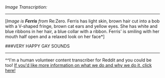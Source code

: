 *Image Transcription:*

---

[*Image is* ***Ferris*** *from* Re:Zero. Ferris has light skin, brown hair cut into a bob with a V-shaped fringe, brown cat ears and yellow eyes. She has white and blue ribbons in her hair, a blue collar with a ribbon. Ferris' is smiling with her mouth half open and a relaxed look on her face*] 

###VERY HAPPY GAY SOUNDS

---

^^I'm&#32;a&#32;human&#32;volunteer&#32;content&#32;transcriber&#32;for&#32;Reddit&#32;and&#32;you&#32;could&#32;be&#32;too!&#32;[If&#32;you'd&#32;like&#32;more&#32;information&#32;on&#32;what&#32;we&#32;do&#32;and&#32;why&#32;we&#32;do&#32;it,&#32;click&#32;here!](https://www.reddit.com/r/TranscribersOfReddit/wiki/index)
